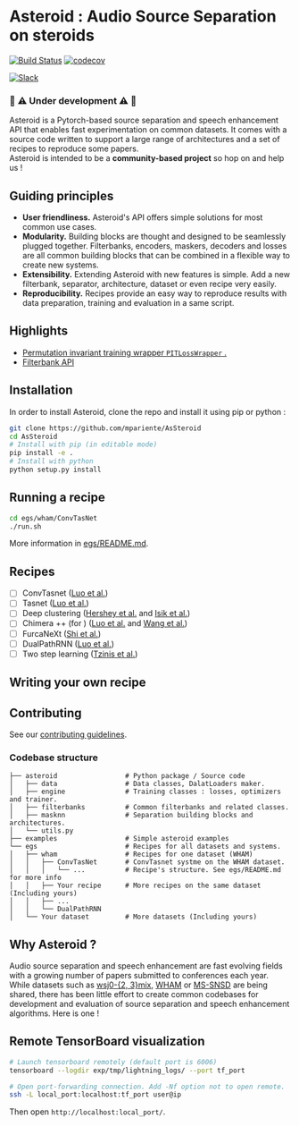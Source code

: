 # Asteroid : Audio Source Separation on steroids
[![Build Status](https://travis-ci.com/mpariente/AsSteroid.svg?branch=master)](https://travis-ci.com/mpariente/AsSteroid)
[![codecov](https://codecov.io/gh/mpariente/AsSteroid/branch/master/graph/badge.svg)](https://codecov.io/gh/mpariente/AsSteroid)

[![Slack](https://img.shields.io/badge/slack-chat-green.svg?logo=slack)](https://join.slack.com/t/asteroid-dev/shared_invite/enQtOTM4NjEzOTI0MzQzLWMyODBmZjRiODAyOGZmNjQ0ZjVjZjM3NGM0NDIyOTc4ZjEyYjc0ZmI1NDI5N2I2YzE5OWU2ZGE1NmEyMjBlYTQ)
### :construction: :warning: Under development :warning: :construction:
Asteroid is a Pytorch-based source separation and speech enhancement API 
that enables fast experimentation on common datasets. 
It comes with a source code written to support a large range of architectures 
and a set of recipes to reproduce some papers.  
Asteroid is intended to be a __community-based project__ 
so hop on and help us !

## Guiding principles
* __User friendliness.__ Asteroid's API offers simple solutions for most 
common use cases.
* __Modularity.__ Building blocks are thought and designed to be seamlessly
plugged together. Filterbanks, encoders, maskers, decoders and losses are 
all common building blocks that can be combined in a 
flexible way to create new systems.  
* __Extensibility.__ Extending Asteroid with new features is simple.
Add a new filterbank, separator, architecture, dataset or even recipe very 
easily.
* __Reproducibility.__ Recipes provide an easy way to reproduce 
results with data preparation, training and evaluation in a same script. 


## Highlights
- [Permutation invariant training wrapper `PITLossWrapper`
.](https://github.com/mpariente/AsSteroid/blob/master/examples/PITLossWrapper.ipynb)
- [Filterbank API](https://github.com/mpariente/AsSteroid/blob/master/examples/Filterbank.ipynb)
## Installation
In order to install Asteroid, clone the repo and install it using pip or python :
```bash
git clone https://github.com/mpariente/AsSteroid
cd AsSteroid
# Install with pip (in editable mode)
pip install -e .
# Install with python
python setup.py install
```

## Running a recipe
```bash
cd egs/wham/ConvTasNet
./run.sh
```
More information in [egs/README.md](https://github.com/mpariente/AsSteroid/tree/master/egs/README.md).

## Recipes 
* [ ] ConvTasnet ([Luo et al.](https://arxiv.org/abs/1809.07454))
* [ ] Tasnet ([Luo et al.](https://arxiv.org/abs/1711.00541))
* [ ] Deep clustering ([Hershey et al.](https://arxiv.org/abs/1508.04306) and [Isik et al.](https://arxiv.org/abs/1607.02173))
* [ ] Chimera ++ (for ) ([Luo et al.](https://arxiv.org/abs/1611.06265) and [Wang et al.](https://ieeexplore.ieee.org/document/8462507))
* [ ] FurcaNeXt ([Shi et al.](https://arxiv.org/abs/1902.04891))
* [ ] DualPathRNN ([Luo et al.](https://arxiv.org/abs/1910.06379))
* [ ] Two step learning ([Tzinis et al.](https://arxiv.org/abs/1910.09804))

## Writing your own recipe

## Contributing
See our [contributing guidelines](https://github.com/mpariente/AsSteroid/blob/master/CONTRIBUTING.md).

### Codebase structure
```
├── asteroid                 # Python package / Source code
│   ├── data                 # Data classes, DalatLoaders maker.
│   ├── engine               # Training classes : losses, optimizers and trainer.
│   ├── filterbanks          # Common filterbanks and related classes.
│   ├── masknn               # Separation building blocks and architectures.
│   └── utils.py
├── examples                 # Simple asteroid examples 
└── egs                      # Recipes for all datasets and systems.
│   ├── wham                 # Recipes for one dataset (WHAM) 
│   │   ├── ConvTasNet       # ConvTasnet systme on the WHAM dataset.
│   │   │   └── ...          # Recipe's structure. See egs/README.md for more info
│   │   ├── Your recipe      # More recipes on the same dataset (Including yours)
│   │   ├── ...
│   │   └── DualPathRNN
│   └── Your dataset         # More datasets (Including yours)

```

## Why Asteroid ? 
Audio source separation and speech enhancement are fast evolving fields with 
a growing number of papers submitted to conferences each year. While datasets 
such as [wsj0-{2, 3}mix](http://www.merl.com/demos/deep-clustering),
[WHAM](http://wham.whisper.ai/) or 
[MS-SNSD](https://github.com/microsoft/MS-SNSD) are being shared, there has 
been little effort to create common codebases for development and evaluation 
of source separation and speech enhancement algorithms. Here is one !

## Remote TensorBoard visualization
```bash
# Launch tensorboard remotely (default port is 6006)
tensorboard --logdir exp/tmp/lightning_logs/ --port tf_port

# Open port-forwarding connection. Add -Nf option not to open remote. 
ssh -L local_port:localhost:tf_port user@ip
```
Then open `http://localhost:local_port/`.
